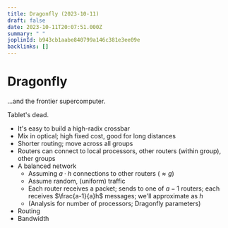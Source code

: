 ```yaml
---
title: Dragonfly (2023-10-11)
draft: false
date: 2023-10-11T20:07:51.000Z
summary: " "
joplinId: b943cb1aabe840799a146c381e3ee09e
backlinks: []
---
```


# Dragonfly

...and the frontier supercomputer.

Tablet's dead.

- It's easy to build a high-radix crossbar
- Mix in optical; high fixed cost, good for long distances
- Shorter routing; move across all groups
- Routers can connect to local processors, other routers (within group), other groups
- A balanced network
  - Assuming $a \cdot h$ connections to other routers ($\approx g$)
  - Assume random, (uniform) traffic
  - Each router receives a packet; sends to one of $a-1$ routers; each receives $\frac{a-1}{a}h$ messages; we'll approximate as $h$
  - (Analysis for number of processors; Dragonfly parameters)
- Routing
- Bandwidth
